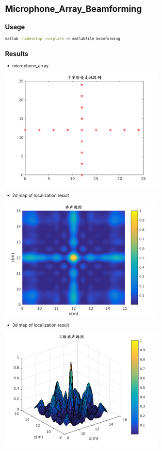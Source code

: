 # Microphone_Array_Beamforming


## Usage
```bash
matlab -nodesktop -nosplash –r matlabfile beamforming
```

## Results
* microphone_array

![](array.png)


* 2d map of localization result

![](2d.png)


* 3d map of localization result

![](3d.png)
